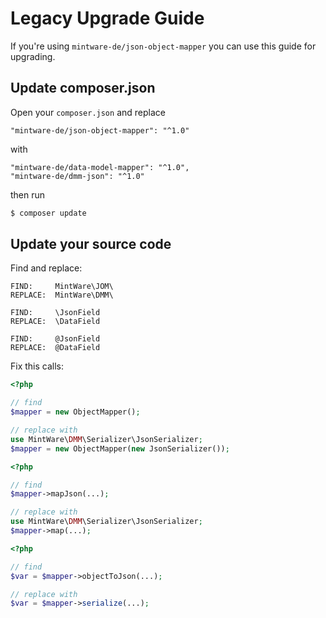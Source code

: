 # Legacy Upgrade Guide

If you're using `mintware-de/json-object-mapper` you can use this guide for upgrading.

## Update composer.json
Open your `composer.json` and replace
```text
"mintware-de/json-object-mapper": "^1.0"
```

with
```text
"mintware-de/data-model-mapper": "^1.0",
"mintware-de/dmm-json": "^1.0"
```

then run
```bash
$ composer update
```

## Update your source code

Find and replace:

```text
FIND:     MintWare\JOM\
REPLACE:  MintWare\DMM\
```

```text
FIND:     \JsonField
REPLACE:  \DataField
```
```text
FIND:     @JsonField
REPLACE:  @DataField
```

Fix this calls:
```php
<?php

// find
$mapper = new ObjectMapper();

// replace with
use MintWare\DMM\Serializer\JsonSerializer;
$mapper = new ObjectMapper(new JsonSerializer());
```

```php
<?php

// find
$mapper->mapJson(...);

// replace with
use MintWare\DMM\Serializer\JsonSerializer;
$mapper->map(...);
```
```php
<?php

// find
$var = $mapper->objectToJson(...);

// replace with
$var = $mapper->serialize(...);
```